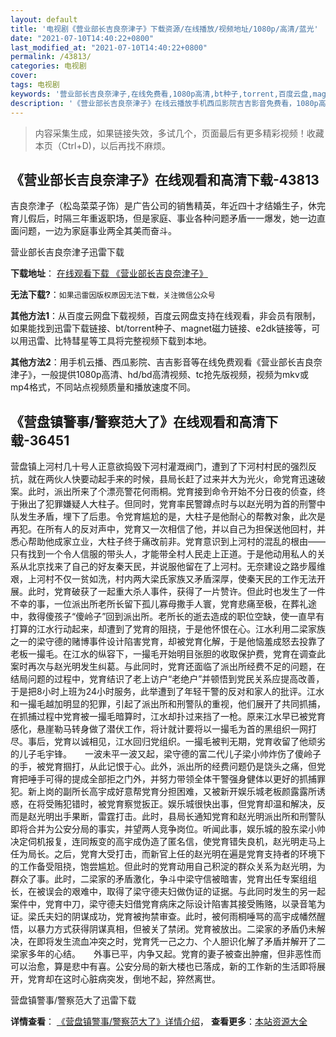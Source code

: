 ```yaml
---
layout: default
title: '电视剧《营业部长吉良奈津子》下载资源/在线播放/视频地址/1080p/高清/蓝光'
date: "2021-07-10T14:40:22+0800"
last_modified_at: "2021-07-10T14:40:22+0800"
permalink: /43813/
categories: 电视剧
cover:
tags: 电视剧
keywords: '营业部长吉良奈津子,在线免费看,1080p高清,bt种子,torrent,百度云盘,magnet,磁力链,迅雷下载资源'
description: '《营业部长吉良奈津子》在线云播放手机西瓜影院吉吉影音免费看，1080p高清bd/hd未删减完整版和tc抢先枪版，mkv/mp4格式，附带bt/torrent种子、magnet/磁力链、百度云盘、网盘资源迅雷下载链接'
---
```


>内容采集生成，如果链接失效，多试几个，页面最后有更多精彩视频！收藏本页（Ctrl+D)，以后再找不麻烦。


## 《营业部长吉良奈津子》在线观看和高清下载-43813

吉良奈津子（松岛菜菜子饰）是广告公司的销售精英，年近四十才结婚生子，休完育儿假后，时隔三年重返职场，但是家庭、事业各种问题矛盾一一爆发，她一边直面问题，一边为家庭事业两全其美而奋斗。


营业部长吉良奈津子迅雷下载

**下载地址**： [在线观看下载 《营业部长吉良奈津子》](https://www.993dy.com//vod-detail-id-8120.html) 


**无法下载?**：`如果迅雷因版权原因无法下载，关注微信公众号 `

**其他方法1**：从百度云网盘下载视频，百度云网盘支持在线观看，非会员有限制，如果能找到迅雷下载链接、bt/torrent种子、magnet磁力链接、e2dk链接等，可以用迅雷、比特彗星等工具将完整视频下载到本地。

**其他方法2**：用手机云播、西瓜影院、吉吉影音等在线免费观看《营业部长吉良奈津子》，一般提供1080p高清、hd/bd高清视频、tc抢先版视频，视频为mkv或mp4格式，不同站点视频质量和播放速度不同。


## 《营盘镇警事/警察范大了》在线观看和高清下载-36451

营盘镇上河村几十号人正意欲捣毁下河村灌溉阀门，遭到了下河村村民的强烈反抗，就在两伙人快要动起手来的时候，县局长赶了过来并大为光火，命党育迅速破案。此时，派出所来了个漂亮警花何雨桐。党育接到命令开始不分日夜的侦查，终于揪出了犯罪嫌疑人大柱子。但同时，党育率民警蹲点时与以赵光明为首的刑警中队发生矛盾，埋下了后患。令党育尴尬的是，大柱子是他耐心的帮教对象，此次是再犯。在所有人的反对声中，党育又一次相信了他，并以自己为担保送他回村，并悉心帮助他成家立业，大柱子终于痛改前非。党育意识到上河村的混乱的根由——只有找到一个令人信服的带头人，才能带全村人民走上正道。于是他动用私人的关系从北京找来了自己的好友秦天民，并说服他留在了上河村。无奈建设之路步履维艰，上河村不仅一贫如洗，村内两大梁氏家族又矛盾深厚，使秦天民的工作无法开展。此时，党育破获了一起重大杀人事件，获得了一片赞许。但此时也发生了一件不幸的事，一位派出所老所长留下孤儿寡母撒手人寰，党育悲痛至极，在葬礼途中，救得傻孩子“傻岭子”回到派出所。老所长的逝去造成的职位空缺，使一直早有打算的江水行动起来，却遭到了党育的阻挠，于是他怀恨在心。江水利用二梁家族之一的梁守德的赌博事件设计陷害党育，却被党育化解，于是他恼羞成怒去投靠了老板一撮毛。在江水的纵容下，一撮毛开始明目张胆的收取保护费，党育在调查此案时再次与赵光明发生纠葛。与此同时，党育还面临了派出所经费不足的问题，在结局问题的过程中，党育结识了老上访户“老绝户”并顿悟到党民关系应提高改善，于是把8小时上班为24小时服务，此举遭到了年轻干警的反对和家人的批评。江水和一撮毛越加明显的犯罪，引起了派出所和刑警队的重视，他们展开了共同抓捕，在抓捕过程中党育被一撮毛暗算时，江水却扑过来挡了一枪。原来江水早已被党育感化，悬崖勒马转身做了潜伏工作，将计就计要将以一撮毛为首的黑组织一网打尽。事后，党育以诚相见，江水回归党组织。一撮毛被判无期，党育收留了他顽劣的儿子毛宇锋。　　一波未平一波又起，梁守德的富二代儿子梁小帅炸伤了傻岭子的手，被党育掴打，从此记恨于心。此外，派出所的经费问题仍是饶头之痛，但党育把唾手可得的提成全部拒之门外，并努力带领全体干警强身健体以更好的抓捕罪犯。新上岗的副所长高宇成好意帮党育分担困难，又被新开娱乐城老板颜露露所诱惑，在将受贿犯错时，被党育察觉扳正。娱乐城很快出事，但党育却温和解决，反而是赵光明出手果断，雷霆打击。此时，县局长通知党育和赵光明派出所和刑警队即将合并为公安分局的事实，并望两人竞争岗位。听闻此事，娱乐城的股东梁小帅决定伺机报复，连同叛变的高宇成伪造了匿名信，使党育错失良机，赵光明走马上任为局长。之后，党育大受打击，而新官上任的赵光明在遍是党育支持者的环境下的工作备受阻挠，饱尝尴尬。但此时的党育动用自己积淀的群众关系为赵光明，为群众了事。此时，二梁家的矛盾激化，争斗中梁守信被暗害，党育出任专案组组长，在被误会的艰难中，取得了梁守德夫妇做伪证的证据。与此同时发生的另一起案件中，党育中刀，梁守德夫妇借党育病床之际设计陷害其接受贿赂，以录音笔为证。梁氏夫妇的阴谋成功，党育被拘禁审查。此时，被何雨桐唾骂的高宇成幡然醒悟，以暴力方式获得阴谋真相，但被关了禁闭。党育被放出。二梁家的矛盾仍未解决，在即将发生流血冲突之时，党育凭一己之力、个人胆识化解了矛盾并解开了二梁家多年的心结。　　外事已平，内争又起。党育的妻子被查出肿瘤，但非恶性而可以治愈，算是悲中有喜。公安分局的新大楼也已落成，新的工作新的生活即将展开，党育却在这时心脏病突发，倒地不起，猝然离世。


营盘镇警事/警察范大了迅雷下载

**详情查看**： [《营盘镇警事/警察范大了》详情介绍](/movie/36451/)， **查看更多**：[本站资源大全](/movie/t/all/)

